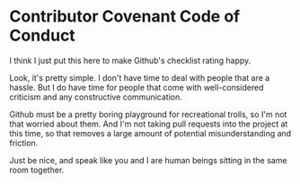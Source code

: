 # Contributor Covenant Code of Conduct

I think I just put this here to make Github's checklist rating happy.

Look, it's pretty simple. I don't have time to deal with people that are a hassle. But I do have time for people that come with well-considered criticism and any constructive communication.

Github must be a pretty boring playground for recreational trolls, so I'm not that worried about them. And I'm not taking pull requests into the project at this time, so that removes a large amount of potential misunderstanding and friction.

Just be nice, and speak like you and I are human beings sitting in the same room together.

